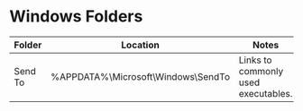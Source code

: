 # Windows Folders 

| Folder | Location | Notes |  
| ---- | ---- | ---- |  
| Send To | %APPDATA%\Microsoft\Windows\SendTo | Links to commonly used executables. |  
